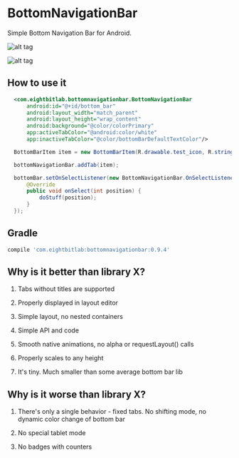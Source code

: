 # BottomNavigationBar
Simple Bottom Navigation Bar for Android.

![alt tag](https://github.com/Dimezis/BottomNavigationBar/blob/master/BottomBar.png)

![alt tag](https://github.com/Dimezis/BottomNavigationBar/blob/master/BottomBar.gif)

## How to use it
```XML
  <com.eightbitlab.bottomnavigationbar.BottomNavigationBar
      android:id="@+id/bottom_bar"
      android:layout_width="match_parent"
      android:layout_height="wrap_content"
      android:background="@color/colorPrimary"
      app:activeTabColor="@android:color/white"
      app:inactiveTabColor="@color/bottomBarDefaultTextColor"/>
```

```Java
  BottomBarItem item = new BottomBarItem(R.drawable.test_icon, R.string.title);

  bottomNavigationBar.addTab(item);
```

```Java
  bottomBar.setOnSelectListener(new BottomNavigationBar.OnSelectListener() {
      @Override
      public void onSelect(int position) {
          doStuff(position);
      }
  });
```

## Gradle
```Groovy
compile 'com.eightbitlab:bottomnavigationbar:0.9.4'
```

## Why is it better than library X?
1) Tabs without titles are supported

2) Properly displayed in layout editor

3) Simple layout, no nested containers

4) Simple API and code

5) Smooth native animations, no alpha or requestLayout() calls

6) Properly scales to any height

7) It's tiny. Much smaller than some average bottom bar lib

## Why is it worse than library X?
1) There's only a single behavior - fixed tabs. No shifting mode, no dynamic color change of bottom bar

2) No special tablet mode

3) No badges with counters
